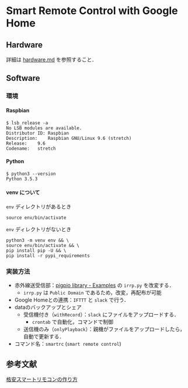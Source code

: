# Smart Remote Control with Google Home
## Hardware
詳細は [hardware.md](manuals/hardware.md) を参照すること．
## Software
### 環境
#### Raspbian
```shell-session:rasbian_version
$ lsb_release -a
No LSB modules are available.
Distributor ID:	Raspbian
Description:	Raspbian GNU/Linux 9.6 (stretch)
Release:	9.6
Codename:	stretch
```

#### Python
```
$ python3 --version
Python 3.5.3
```

#### venv について
`env` ディレクトリがあるとき
```shell-session:start_development
source env/bin/activate
```
`env` ディレクトリがないとき
```shell-session:start_development
python3 -m venv env && \
source env/bin/activate && \
pip install pip -U && \
pip install -r pypi_requirements
```

### 実装方法
- 赤外線送受信部：[pigpio library - Examples](http://abyz.me.uk/rpi/pigpio/examples.html) の `irrp.py` を改変する．
    - `irrp.py` は `Public Domain` であるため，改変，再配布が可能
- Google Homeとの連携：`IFTTT` と `slack` で行う．
- dataのバックアップとシェア
    - 受信機付き（`withRecord`）：`slack` にファイルをアップロードする．
        - `crontab` で自動化，コマンドで制御
    - 送信機のみ（`onlyPlayback`）：親機がファイルをアップロードしたら，自動で更新する．
- コマンド名：`smartrc` (`smart remote control`)

## 参考文献
[格安スマートリモコンの作り方](https://qiita.com/takjg/items/e6b8af53421be54b62c9)

